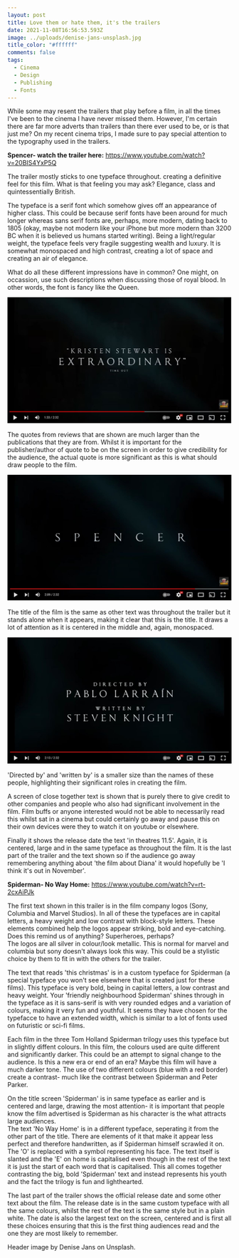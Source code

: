 ```yaml
---
layout: post
title: Love them or hate them, it's the trailers
date: 2021-11-08T16:56:53.593Z
image: ../uploads/denise-jans-unsplash.jpg
title_color: "#ffffff"
comments: false
tags:
  - Cinema
  - Design
  - Publishing
  - Fonts
---
```

While some may resent the trailers that play before a film, in all the times I've been to the cinema I have never missed them. However, I'm certain there are far more adverts than trailers than there ever used to be, or is that just me? On my recent cinema trips, I made sure to pay special attention to the typography used in the trailers.

**Spencer- watch the trailer here:** <https://www.youtube.com/watch?v=20BIS4YxP5Q>

The trailer mostly sticks to one typeface throughout. creating a definitive feel for this film. What is that feeling you may ask? Elegance, class and quintessentially British.

The typeface is a serif font which somehow gives off an appearance of higher class. This could be because serif fonts have been around for much longer whereas sans serif fonts are, perhaps, more modern, dating back to 1805 (okay, maybe not modern like your iPhone but more modern than 3200 BC when it is believed us humans started writing). Being a light/regular weight, the typeface feels very fragile suggesting wealth and luxury. It is somewhat monospaced and high contrast, creating a lot of space and creating an air of elegance.

What do all these different impressions have in common? One might, on occassion, use such descriptions when discussing those of royal blood. In other words, the font is fancy like the Queen.

![Screenshot from 'Spencer' film trailer](../uploads/spencer-1.jpg)

The quotes from reviews that are shown are much larger than the publications that they are from. Whilst it is important for the publisher/author of quote to be on the screen in order to give credibility for the audience, the actual quote is more significant as this is what should draw people to the film.

![Screenshot from 'Spencer' film trailer](../uploads/spencer-2.jpg)

The title of the film is the same as other text was throughout the trailer but it stands alone when it appears, making it clear that this is the title. It draws a lot of attention as it is centered in the middle and, again, monospaced. 

![Screenshot from 'Spencer' film trailer](../uploads/spencer-3.jpg)

'Directed by' and 'written by' is a smaller size than the names of these people, highlighting their significant roles in creating the film.

A screen of close together text is shown that is purely there to give credit to other companies and people who also had significant involvement in the film. Film buffs or anyone interested would not be able to necessarily read this whilst sat in a cinema but could certainly go away and pause this on their own devices were they to watch it on youtube or elsewhere.

Finally it shows the release date the text 'in theatres 11.5'. Again, it is centered, large and in the same typeface as throughout the film. It is the last part of the trailer and the text shown so if the audience go away remembering anything about 'the film about Diana' it would hopefully be 'I think it's out in November'.

**Spiderman- No Way Home:** <https://www.youtube.com/watch?v=rt-2cxAiPJk>

The first text shown in this trailer is in the film company logos (Sony, Columbia and Marvel Studios). In all of these the typefaces are in capital letters, a heavy weight and low contrast with block-style letters. These elements combined help the logos appear striking, bold and eye-catching. Does this remind us of anything? Superheroes, perhaps? \
The logos are all silver in colour/look metallic. This is normal for marvel and columbia but sony doesn't always look this way. This could be a stylistic choice by them to fit in with the others for the trailer. 

The text that reads 'this christmas' is in a custom typeface for Spiderman (a special typeface you won't see elsewhere that is created just for these films). This typeface is very bold, being in capital letters, a low contrast and heavy weight. Your 'friendly neighbourhood Spiderman' shines through in the typeface as it is sans-serif is with very rounded edges and a variation of colours, making it very fun and youthful. It seems they have chosen for the typefacce to have an extended width, which is similar to a lot of fonts used on futuristic or sci-fi films.

Each film in the three Tom Holland Spiderman trilogy uses this typeface but in slightly diffent colours. In this film, the colours used are quite different and significantly darker. This could be an attempt to signal change to the audience. Is this a new era or end of an era? Maybe this film will have a much darker tone. The use of two different colours (blue with a red border) create a contrast- much like the contrast between Spiderman and Peter Parker.

On the title screen 'Spiderman' is in same typeface as earlier and is centered and large, drawing the most attention- it is important that people know the film advertised is Spiderman as his character is the what attracts large audiences. \
The text 'No Way Home' is in a different typeface, seperating it from the other part of the title. There are elements of it that make it appear less perfect and therefore handwritten, as if Spiderman himself scrawled it on. The 'O' is replaced with a symbol representing his face. The text itself is slanted and the 'E' on home is capitalised even though in the rest of the text it is just the start of each word that is capitalised. This all comes together contrasting the big, bold 'Spiderman' text and instead represents his youth and the fact the trilogy is fun and lighthearted.

The last part of the trailer shows the official release date and some other text about the film. The release date is in the same custom typeface with all the same colours, whilst the rest of the text is the same style but in a plain white. The date is also the largest text on the screen, centered and is first all these choices ensuring that this is the first thing audiences read and the one they are most likely to remember.

Header image by Denise Jans on Unsplash.